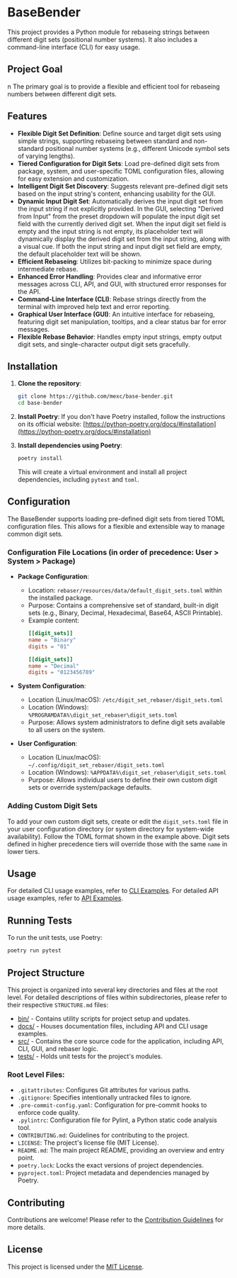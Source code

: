# BaseBender

This project provides a Python module for rebaseing strings between different digit sets (positional number systems). It also includes a command-line interface (CLI) for easy usage.

## Project Goal
n
The primary goal is to provide a flexible and efficient tool for rebaseing numbers between different digit sets.

## Features

*   **Flexible Digit Set Definition**: Define source and target digit sets using simple strings, supporting rebaseing between standard and non-standard positional number systems (e.g., different Unicode symbol sets of varying lengths).
*   **Tiered Configuration for Digit Sets**: Load pre-defined digit sets from package, system, and user-specific TOML configuration files, allowing for easy extension and customization.
*   **Intelligent Digit Set Discovery**: Suggests relevant pre-defined digit sets based on the input string's content, enhancing usability for the GUI.
*   **Dynamic Input Digit Set**: Automatically derives the input digit set from the input string if not explicitly provided. In the GUI, selecting "Derived from Input" from the preset dropdown will populate the input digit set field with the currently derived digit set. When the input digit set field is empty and the input string is not empty, its placeholder text will dynamically display the derived digit set from the input string, along with a visual cue. If both the input string and input digit set field are empty, the default placeholder text will be shown.
*   **Efficient Rebaseing**: Utilizes bit-packing to minimize space during intermediate rebase.
*   **Enhanced Error Handling**: Provides clear and informative error messages across CLI, API, and GUI, with structured error responses for the API.
*   **Command-Line Interface (CLI)**: Rebase strings directly from the terminal with improved help text and error reporting.
*   **Graphical User Interface (GUI)**: An intuitive interface for rebaseing, featuring digit set manipulation, tooltips, and a clear status bar for error messages.
*   **Flexible Rebase Behavior**: Handles empty input strings, empty output digit sets, and single-character output digit sets gracefully.

## Installation

1.  **Clone the repository**:
    ```bash
    git clone https://github.com/mexc/base-bender.git
    cd base-bender
    ```

2.  **Install Poetry**:
    If you don't have Poetry installed, follow the instructions on its official website: [https://python-poetry.org/docs/#installation](https://python-poetry.org/docs/#installation)

3.  **Install dependencies using Poetry**:
    ```bash
    poetry install
    ```
    This will create a virtual environment and install all project dependencies, including `pytest` and `toml`.

## Configuration

The BaseBender supports loading pre-defined digit sets from tiered TOML configuration files. This allows for a flexible and extensible way to manage common digit sets.

### Configuration File Locations (in order of precedence: User > System > Package)

*   **Package Configuration**:
    *   Location: `rebaser/resources/data/default_digit_sets.toml` within the installed package.
    *   Purpose: Contains a comprehensive set of standard, built-in digit sets (e.g., Binary, Decimal, Hexadecimal, Base64, ASCII Printable).
    *   Example content:
        ```toml
        [[digit_sets]]
        name = "Binary"
        digits = "01"

        [[digit_sets]]
        name = "Decimal"
        digits = "0123456789"
        ```

*   **System Configuration**:
    *   Location (Linux/macOS): `/etc/digit_set_rebaser/digit_sets.toml`
    *   Location (Windows): `%PROGRAMDATA%\digit_set_rebaser\digit_sets.toml`
    *   Purpose: Allows system administrators to define digit sets available to all users on the system.

*   **User Configuration**:
    *   Location (Linux/macOS): `~/.config/digit_set_rebaser/digit_sets.toml`
    *   Location (Windows): `%APPDATA%\digit_set_rebaser\digit_sets.toml`
    *   Purpose: Allows individual users to define their own custom digit sets or override system/package defaults.

### Adding Custom Digit Sets

To add your own custom digit sets, create or edit the `digit_sets.toml` file in your user configuration directory (or system directory for system-wide availability). Follow the TOML format shown in the example above. Digit sets defined in higher precedence tiers will override those with the same `name` in lower tiers.

## Usage

For detailed CLI usage examples, refer to [CLI Examples](docs/cli_examples.md).
For detailed API usage examples, refer to [API Examples](docs/api_examples.md).

## Running Tests

To run the unit tests, use Poetry:

```bash
poetry run pytest
```

## Project Structure

This project is organized into several key directories and files at the root level. For detailed descriptions of files within subdirectories, please refer to their respective `STRUCTURE.md` files:

*   [bin/](bin/STRUCTURE.md) - Contains utility scripts for project setup and updates.
*   [docs/](docs/STRUCTURE.md) - Houses documentation files, including API and CLI usage examples.
*   [src/](src/STRUCTURE.md) - Contains the core source code for the application, including API, CLI, GUI, and rebaser logic.
*   [tests/](tests/STRUCTURE.md) - Holds unit tests for the project's modules.

### Root Level Files:

*   `.gitattributes`: Configures Git attributes for various paths.
*   `.gitignore`: Specifies intentionally untracked files to ignore.
*   `.pre-commit-config.yaml`: Configuration for pre-commit hooks to enforce code quality.
*   `.pylintrc`: Configuration file for Pylint, a Python static code analysis tool.
*   `CONTRIBUTING.md`: Guidelines for contributing to the project.
*   `LICENSE`: The project's license file (MIT License).
*   `README.md`: The main project README, providing an overview and entry point.
*   `poetry.lock`: Locks the exact versions of project dependencies.
*   `pyproject.toml`: Project metadata and dependencies managed by Poetry.

## Contributing

Contributions are welcome! Please refer to the [Contribution Guidelines](CONTRIBUTING.md) for more details.

## License

This project is licensed under the [MIT License](LICENSE).
